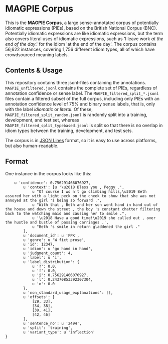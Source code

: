 # MAGPIE Corpus
This is the **MAGPIE Corpus**, a large sense-annotated corpus of potentially idiomatic expressions (PIEs), based on the British National Corpus (BNC). Potentially idiomatic expressions are like idiomatic expressions, but the term also covers literal uses of idiomatic expressions, such as 'I leave work *at the end of the day*.' for the idiom 'at the end of the day'. The corpus contains 56,622 instances, covering 1,756 different idiom types, all of which have crowdsourced meaning labels. 

## Contents & Usage
This repository contains three jsonl-files containing the annotations. `MAGPIE_unfiltered.jsonl` contains the complete set of PIEs, regardless of annotation confidence or sense label.  The `MAGPIE_filtered_split_*.jsonl` files contain a filtered subset of the full corpus, including only PIEs with an annotation confidence level of 75% and binary sense labels, that is, only with the label *idiomatic* or *literal*. Of these, `MAGPIE_filtered_split_random.jsonl` is randomly split into a training, development, and test set, whereas `MAGPIE_filtered_split_typebased.jsonl` is split so that there is no overlap in idiom types between the training, development, and test sets. 

The corpus is in [JSON Lines](http://jsonlines.org/) format, so it is easy to use across platforms, but also human-readable. 

## Format
One instance in the corpus looks like this:

```{
    u 'confidence': 0.756291466076927,
        u 'context': [u '\u2018 Bless you , Peggy .',
            u "Of course I wo n't go climbing hills,\u2019 Beth assured her with a light peck on the cheek to show that she was not annoyed at the girl 's being so forward .",
            u "With that , Beth and her son went hand in hand out of the house and down the street , the boy 's constant chatter filtering back to the watching maid and causing her to smile .",
            u '\u2018 Have a good time!\u2019 she called out , over the hustle and bustle of passing carriages .',
            u "Beth 's smile in return gladdened the girl ."
        ],
        u 'document_id': u 'FPK',
        u 'genre': u 'W fict prose',
        u 'id': 12347,
        u 'idiom': u 'go hand in hand',
        u 'judgment_count': 4,
        u 'label': u 'i',
        u 'label_distribution': {
            u '?': 0.0,
            u 'f': 0.0,
            u 'i': 0.756291466076927,
            u 'l': 0.24370853392307304,
            u 'o': 0.0
        },
        u 'non_standard_usage_explanations': [],
        u 'offsets': [
            [29, 33],
            [34, 38],
            [39, 41],
            [42, 46]
        ],
        u 'sentence_no': u '2494',
        u 'split': 'training',
        u 'variant_type': u 'inflection'
}
```
